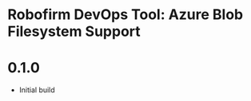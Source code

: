 Robofirm DevOps Tool: Azure Blob Filesystem Support
===============================================

# 0.1.0
- Initial build
